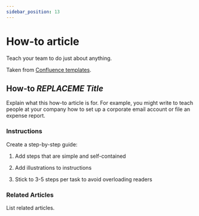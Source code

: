 ```yaml
---
sidebar_position: 13
---
```


# How-to article

Teach your team to do just about anything.

Taken from [Confluence templates](https://www.atlassian.com/software/confluence/templates/how-to-article).

## How-to _REPLACEME Title_

<p style={{color: "grey", fontStyle: "italic"}}>Explain what this how-to article is for. For example, you might write to teach people at your company how to set up a corporate email account or file an expense report.</p>

### Instructions

<p style={{color: "grey", fontStyle: "italic"}}>Create a step-by-step guide:</p>

1. <p style={{color: "grey", fontStyle: "italic"}}>Add steps that are simple and self-contained</p>

2. <p style={{color: "grey", fontStyle: "italic"}}>Add illustrations to instructions</p>

3. <p style={{color: "grey", fontStyle: "italic"}}>Stick to 3-5 steps per task to avoid overloading readers</p>

### Related Articles

<p style={{color: "grey", fontStyle: "italic"}}>List related articles.</p>

